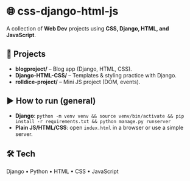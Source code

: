 # 🌐 css-django-html-js

A collection of **Web Dev** projects using **CSS, Django, HTML, and JavaScript**.

## 📁 Projects
- **blogproject/** – Blog app (Django, HTML, CSS).
- **Django-HTML-CSS/** – Templates & styling practice with Django.
- **rolldice-project/** – Mini JS project (DOM, events).

## ▶️ How to run (general)
- **Django**: `python -m venv venv && source venv/bin/activate && pip install -r requirements.txt && python manage.py runserver`
- **Plain JS/HTML/CSS**: open `index.html` in a browser or use a simple server.

## 🛠 Tech
Django • Python • HTML • CSS • JavaScript
